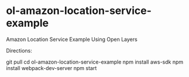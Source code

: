 # ol-amazon-location-service-example
Amazon Location Service Example Using Open Layers


Directions:

git pull
cd ol-amazon-location-service-example
npm install aws-sdk
npm install webpack-dev-server
npm start
